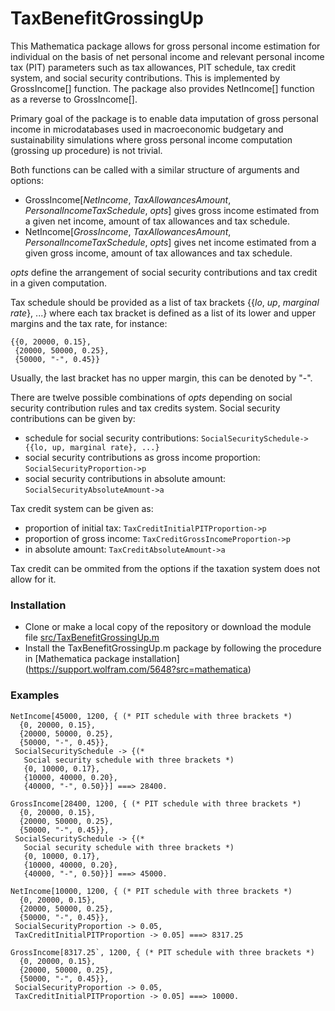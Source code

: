 # TaxBenefitGrossingUp

This Mathematica package allows for gross personal income estimation for individual on the basis of net personal income and relevant personal income tax (PIT) parameters such as tax allowances, PIT schedule, tax credit system, and social security contributions. This is implemented by GrossIncome[] function. The package also provides NetIncome[] function as a reverse to GrossIncome[]. 

Primary goal of the package is to enable data imputation of gross personal income in microdatabases used in macroeconomic budgetary and sustainability simulations where gross personal income computation (grossing up procedure) is not trivial.

Both functions can be called with a similar structure of arguments and options:
- GrossIncome[*NetIncome*, *TaxAllowancesAmount*, *PersonalIncomeTaxSchedule*, *opts*] gives gross income estimated from a given net income, amount of tax allowances and tax schedule. 
- NetIncome[*GrossIncome*, *TaxAllowancesAmount*, *PersonalIncomeTaxSchedule*, *opts*] gives net income estimated from a given gross income, amount of tax allowances and tax schedule. 

*opts* define the arrangement of social security contributions and tax credit in a given computation.

Tax schedule should be provided as a list of tax brackets {{*lo*, *up*, *marginal rate*}, ...} where each tax bracket is defined as a list of its lower and upper margins and the tax rate, for instance:

```
{{0, 20000, 0.15},
 {20000, 50000, 0.25},
 {50000, "-", 0.45}}
```

Usually, the last bracket has no upper margin, this can be denoted by "-".

There are twelve possible combinations of *opts* depending on social security contribution rules and tax credits system. Social security contributions can be given by:
- schedule for social security contributions: 
`SocialSecuritySchedule->{{lo, up, marginal rate}, ...}`
- social security contributions as gross income proportion: 
`SocialSecurityProportion->p`
- social security contributions in absolute amount: 
`SocialSecurityAbsoluteAmount->a`

Tax credit system can be given as:
- proportion of initial tax: 
`TaxCreditInitialPITProportion->p`
- proportion of gross income: 
`TaxCreditGrossIncomeProportion->p`
- in absolute amount: 
`TaxCreditAbsoluteAmount->a`

Tax credit can be ommited from the options if the taxation system does not allow for it.


### Installation

- Clone or make a local copy of the repository or download the module file [src/TaxBenefitGrossingUp.m](https://github.com/eftomi/TaxBenefitGrossingUp/tree/main/src)
- Install the TaxBenefitGrossingUp.m package by following the procedure in [Mathematica package installation] (https://support.wolfram.com/5648?src=mathematica)


### Examples

```
NetIncome[45000, 1200, { (* PIT schedule with three brackets *)
  {0, 20000, 0.15},
  {20000, 50000, 0.25},
  {50000, "-", 0.45}},
 SocialSecuritySchedule -> {(* 
   Social security schedule with three brackets *)
   {0, 10000, 0.17},
   {10000, 40000, 0.20},
   {40000, "-", 0.50}}] ===> 28400.
```

```
GrossIncome[28400, 1200, { (* PIT schedule with three brackets *)
  {0, 20000, 0.15},
  {20000, 50000, 0.25},
  {50000, "-", 0.45}},
 SocialSecuritySchedule -> {(* 
   Social security schedule with three brackets *)
   {0, 10000, 0.17},
   {10000, 40000, 0.20},
   {40000, "-", 0.50}}] ===> 45000.
```

```
NetIncome[10000, 1200, { (* PIT schedule with three brackets *)
  {0, 20000, 0.15},
  {20000, 50000, 0.25},
  {50000, "-", 0.45}},
 SocialSecurityProportion -> 0.05,
 TaxCreditInitialPITProportion -> 0.05] ===> 8317.25
```

```
GrossIncome[8317.25`, 1200, { (* PIT schedule with three brackets *)
  {0, 20000, 0.15},
  {20000, 50000, 0.25},
  {50000, "-", 0.45}},
 SocialSecurityProportion -> 0.05,
 TaxCreditInitialPITProportion -> 0.05] ===> 10000.
```

